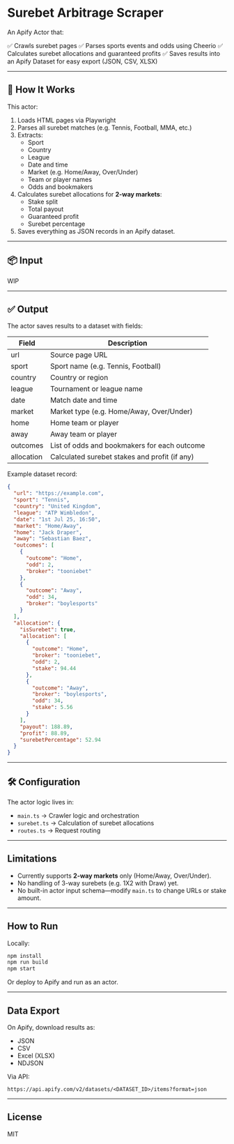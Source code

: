 # Surebet Arbitrage Scraper

An Apify Actor that:

✅ Crawls surebet pages
✅ Parses sports events and odds using Cheerio
✅ Calculates surebet allocations and guaranteed profits
✅ Saves results into an Apify Dataset for easy export (JSON, CSV, XLSX)

---

## 🚀 How It Works

This actor:

1. Loads HTML pages via Playwright
2. Parses all surebet matches (e.g. Tennis, Football, MMA, etc.)
3. Extracts:
    - Sport
    - Country
    - League
    - Date and time
    - Market (e.g. Home/Away, Over/Under)
    - Team or player names
    - Odds and bookmakers
4. Calculates surebet allocations for **2-way markets**:
    - Stake split
    - Total payout
    - Guaranteed profit
    - Surebet percentage
5. Saves everything as JSON records in an Apify dataset.

---

## 📦 Input

WIP

---

## ✅ Output

The actor saves results to a dataset with fields:

| Field      | Description                                   |
| ---------- | --------------------------------------------- |
| url        | Source page URL                               |
| sport      | Sport name (e.g. Tennis, Football)            |
| country    | Country or region                             |
| league     | Tournament or league name                     |
| date       | Match date and time                           |
| market     | Market type (e.g. Home/Away, Over/Under)      |
| home       | Home team or player                           |
| away       | Away team or player                           |
| outcomes   | List of odds and bookmakers for each outcome  |
| allocation | Calculated surebet stakes and profit (if any) |

Example dataset record:

```json
{
  "url": "https://example.com",
  "sport": "Tennis",
  "country": "United Kingdom",
  "league": "ATP Wimbledon",
  "date": "1st Jul 25, 16:50",
  "market": "Home/Away",
  "home": "Jack Draper",
  "away": "Sebastian Baez",
  "outcomes": [
    {
      "outcome": "Home",
      "odd": 2,
      "broker": "tooniebet"
    },
    {
      "outcome": "Away",
      "odd": 34,
      "broker": "boylesports"
    }
  ],
  "allocation": {
    "isSurebet": true,
    "allocation": [
      {
        "outcome": "Home",
        "broker": "tooniebet",
        "odd": 2,
        "stake": 94.44
      },
      {
        "outcome": "Away",
        "broker": "boylesports",
        "odd": 34,
        "stake": 5.56
      }
    ],
    "payout": 188.89,
    "profit": 88.89,
    "surebetPercentage": 52.94
  }
}
```

---

## 🛠 Configuration

The actor logic lives in:

* `main.ts` → Crawler logic and orchestration
* `surebet.ts` → Calculation of surebet allocations
* `routes.ts` → Request routing

---

## Limitations

* Currently supports **2-way markets** only (Home/Away, Over/Under).
* No handling of 3-way surebets (e.g. 1X2 with Draw) yet.
* No built-in actor input schema—modify `main.ts` to change URLs or stake amount.

---

## How to Run

Locally:

```bash
npm install
npm run build
npm start
```

Or deploy to Apify and run as an actor.

---

## Data Export

On Apify, download results as:

* JSON
* CSV
* Excel (XLSX)
* NDJSON

Via API:

```
https://api.apify.com/v2/datasets/<DATASET_ID>/items?format=json
```

---

## License

MIT

